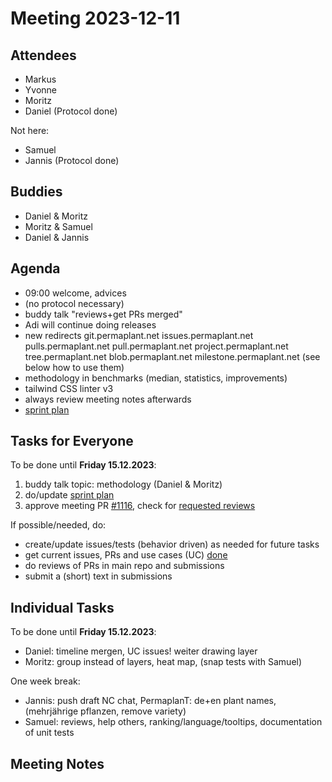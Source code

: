 # Meeting 2023-12-11

## Attendees

- Markus
- Yvonne
- Moritz
- Daniel (Protocol done)

Not here:

- Samuel
- Jannis (Protocol done)

## Buddies

- Daniel & Moritz
- Moritz & Samuel
- Daniel & Jannis

## Agenda

- 09:00 welcome, advices
- (no protocol necessary)
- buddy talk "reviews+get PRs merged"
- Adi will continue doing releases
- new redirects git.permaplant.net issues.permaplant.net pulls.permaplant.net pull.permaplant.net project.permaplant.net
  tree.permaplant.net blob.permaplant.net milestone.permaplant.net
  (see below how to use them)
- methodology in benchmarks (median, statistics, improvements)
- tailwind CSS linter v3
- always review meeting notes afterwards
- [sprint plan](https://project.permaplant.net)

## Tasks for Everyone

To be done until **Friday 15.12.2023**:

1. buddy talk topic: methodology (Daniel & Moritz)
2. do/update [sprint plan](https://project.permaplant.net)
3. approve meeting PR [#1116](https://pull.permaplant.net/1116/files),
   check for [requested reviews](https://pulls.permaplant.net/?q=is%3Aopen+user-review-requested%3A%40me)

If possible/needed, do:

- create/update issues/tests (behavior driven) as needed for future tasks
- get current issues, PRs and use cases (UC) [done](../usecases/README.md)
- do reviews of PRs in main repo and submissions
- submit a (short) text in submissions

## Individual Tasks

To be done until **Friday 15.12.2023**:

- Daniel: timeline mergen, UC issues! weiter drawing layer
- Moritz: group instead of layers, heat map, (snap tests with Samuel)

One week break:

- Jannis: push draft NC chat, PermaplanT: de+en plant names, (mehrjährige pflanzen, remove variety)
- Samuel: reviews, help others, ranking/language/tooltips, documentation of unit tests

## Meeting Notes
